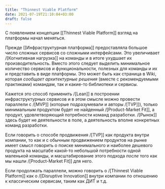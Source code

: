 ```yaml
---
title: "Thinnest Viable Platform"
date: 2021-07-19T21:10:04+03:00
draft: false
---
```


С появлением концепции [[Thinnest Viable Platform]] взгляд на платформы начал меняться.

Прежде [[Инфраструктурная платформа]] предоставляла большое число сложных сервисов со сложными интерфейсами. Это увеличивает /[Когнитивная нагрузка]] на команды и в итоге ухудшает их производительность.
Вместо этого следует выделить минимальное количество сервисов и функциональности, полезных для команды и их и представить в виде платформы. Это может быть как страница в Wiki, которая *сообщает архитектурные решения* (вместе с рекомендуемыми практиками) командам, так и какие-то библиотеки и сервисы.

Кажется это способ применить /[Lean]] в построении инфраструктурных сервисов и в этом смысле можно провести параллели с /[MVP]] (которые подразумевали и авторы /[TVP]]), только минимальным продуктом будет не найденный /[Product-Market Fit]], а продукт, удовлетворяющий потребности команд разработки. 
/[Рынок]] здесь будет не деятельности в поле, а деятельность вполне конкретных команд разработки.

Если говорить о способе продвижения /[TVP]] как продукта внутри компании, то как и с обычным продвижением продуктов на рынке имеет смысл говорить о поиске минимального и наиболее дешевого продукта на масштабе какой-то небольшой потребности одной маленькой команды, и масштабирование этого подхода *после* того как мы нашли /[Product-Market Fit]] для него.

Если продолжать параллели, можно говорить о /[Thinnest Viable Platform]] как о /[Disruptive Innovation]] внутри компании по отношению к классическим сервисам, таким как ДИТ и т.д.

